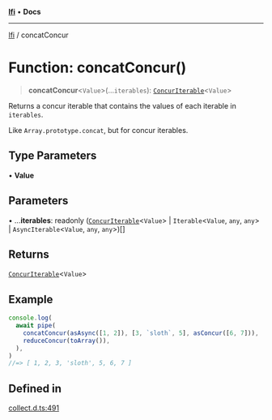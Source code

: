 [**lfi**](../readme.md) • **Docs**

---

[lfi](../globals.md) / concatConcur

# Function: concatConcur()

> **concatConcur**\<`Value`\>(...`iterables`):
> [`ConcurIterable`](../type-aliases/ConcurIterable.md)\<`Value`\>

Returns a concur iterable that contains the values of each iterable in
`iterables`.

Like `Array.prototype.concat`, but for concur iterables.

## Type Parameters

• **Value**

## Parameters

• ...**iterables**: readonly
([`ConcurIterable`](../type-aliases/ConcurIterable.md)\<`Value`\> \|
`Iterable`\<`Value`, `any`, `any`\> \| `AsyncIterable`\<`Value`, `any`,
`any`\>)[]

## Returns

[`ConcurIterable`](../type-aliases/ConcurIterable.md)\<`Value`\>

## Example

```js
console.log(
  await pipe(
    concatConcur(asAsync([1, 2]), [3, `sloth`, 5], asConcur([6, 7])),
    reduceConcur(toArray()),
  ),
)
//=> [ 1, 2, 3, 'sloth', 5, 6, 7 ]
```

## Defined in

[collect.d.ts:491](https://github.com/TomerAberbach/lfi/blob/dd796c78d3ff68ae7bf4a0272b3cbeca688438e7/src/operations/collect.d.ts#L491)
